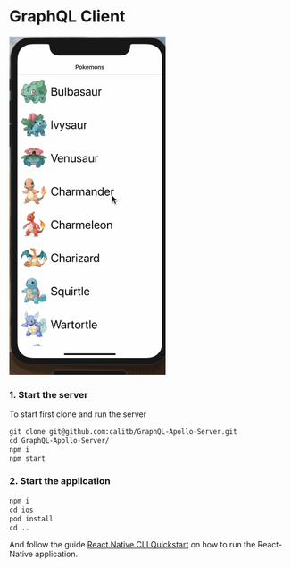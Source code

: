 # GraphQL Client

![Demo](./images/ios.gif)

### 1. Start the server

To start first clone and run the server

```
git clone git@github.com:calitb/GraphQL-Apollo-Server.git
cd GraphQL-Apollo-Server/
npm i
npm start
```

### 2. Start the application

```
npm i
cd ios
pod install
cd ..
```

And follow the guide [React Native CLI Quickstart](https://facebook.github.io/react-native/docs/getting-started) on how to run the React-Native application.
